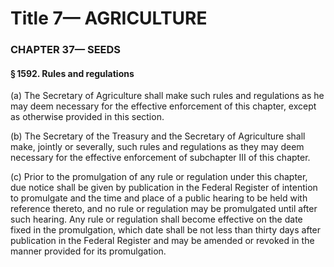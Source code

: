 
# Title 7— AGRICULTURE
### CHAPTER 37— SEEDS
#### § 1592. Rules and regulations

(a) The Secretary of Agriculture shall make such rules and regulations as he may deem necessary for the effective enforcement of this chapter, except as otherwise provided in this section.

(b) The Secretary of the Treasury and the Secretary of Agriculture shall make, jointly or severally, such rules and regulations as they may deem necessary for the effective enforcement of subchapter III of this chapter.

(c) Prior to the promulgation of any rule or regulation under this chapter, due notice shall be given by publication in the Federal Register of intention to promulgate and the time and place of a public hearing to be held with reference thereto, and no rule or regulation may be promulgated until after such hearing. Any rule or regulation shall become effective on the date fixed in the promulgation, which date shall be not less than thirty days after publication in the Federal Register and may be amended or revoked in the manner provided for its promulgation.
